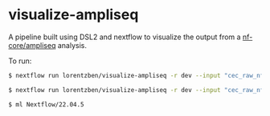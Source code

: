 # visualize-ampliseq

A pipeline built using DSL2 and nextflow to visualize the output from a [nf-core/ampliseq](https://github.com/nf-core/ampliseq) analysis. 

To run:
```bash
$ nextflow run lorentzben/visualize-ampliseq -r dev --input "cec_raw_nf" --ioi "condition" --metadata "cec_raw_nf/all_days_sbm_cec_nf_treatment_metadata.tsv" -profile local,docker

$ nextflow run lorentzben/visualize-ampliseq -r dev --input "cec_raw_nf" --ioi "condition" --metadata "cec_raw_nf/all_days_sbm_cec_q2_metadata.tsv" -profile slurm,singularity

$ ml Nextflow/22.04.5
```